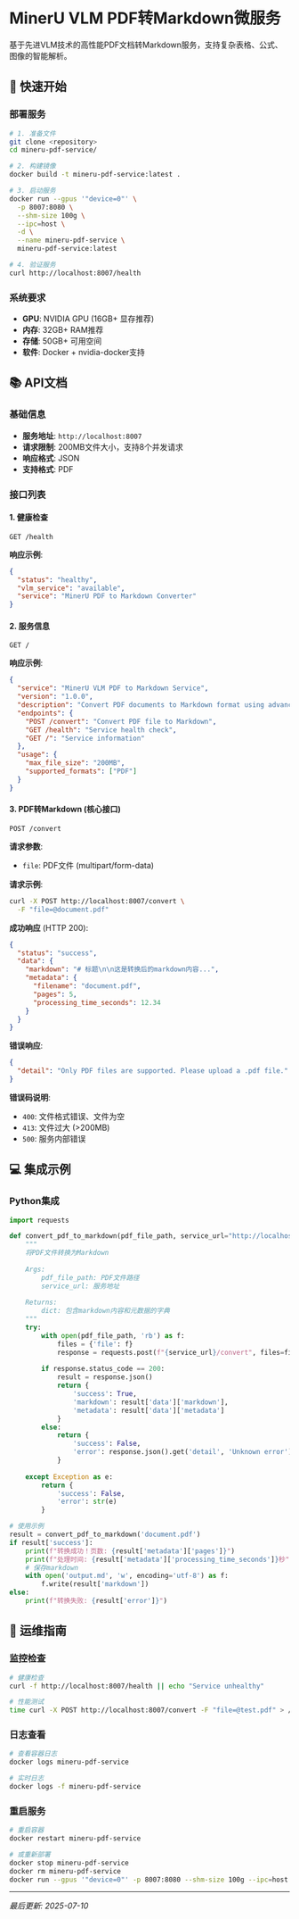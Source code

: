 # MinerU VLM PDF转Markdown微服务

基于先进VLM技术的高性能PDF文档转Markdown服务，支持复杂表格、公式、图像的智能解析。

## 🚀 快速开始

### 部署服务

```bash
# 1. 准备文件
git clone <repository> 
cd mineru-pdf-service/

# 2. 构建镜像
docker build -t mineru-pdf-service:latest .

# 3. 启动服务
docker run --gpus '"device=0"' \
  -p 8007:8080 \
  --shm-size 100g \
  --ipc=host \
  -d \
  --name mineru-pdf-service \
  mineru-pdf-service:latest

# 4. 验证服务
curl http://localhost:8007/health
```

### 系统要求

- **GPU**: NVIDIA GPU (16GB+ 显存推荐)
- **内存**: 32GB+ RAM推荐  
- **存储**: 50GB+ 可用空间
- **软件**: Docker + nvidia-docker支持

## 📚 API文档

### 基础信息

- **服务地址**: `http://localhost:8007`
- **请求限制**: 200MB文件大小，支持8个并发请求
- **响应格式**: JSON
- **支持格式**: PDF

### 接口列表

#### 1. 健康检查

```http
GET /health
```

**响应示例**:
```json
{
  "status": "healthy",
  "vlm_service": "available", 
  "service": "MinerU PDF to Markdown Converter"
}
```

#### 2. 服务信息

```http
GET /
```

**响应示例**:
```json
{
  "service": "MinerU VLM PDF to Markdown Service",
  "version": "1.0.0",
  "description": "Convert PDF documents to Markdown format using advanced VLM technology",
  "endpoints": {
    "POST /convert": "Convert PDF file to Markdown",
    "GET /health": "Service health check", 
    "GET /": "Service information"
  },
  "usage": {
    "max_file_size": "200MB",
    "supported_formats": ["PDF"]
  }
}
```

#### 3. PDF转Markdown (核心接口)

```http
POST /convert
```

**请求参数**:
- `file`: PDF文件 (multipart/form-data)

**请求示例**:
```bash
curl -X POST http://localhost:8007/convert \
  -F "file=@document.pdf"
```

**成功响应** (HTTP 200):
```json
{
  "status": "success",
  "data": {
    "markdown": "# 标题\n\n这是转换后的markdown内容...",
    "metadata": {
      "filename": "document.pdf",
      "pages": 5,
      "processing_time_seconds": 12.34
    }
  }
}
```

**错误响应**:
```json
{
  "detail": "Only PDF files are supported. Please upload a .pdf file."
}
```

**错误码说明**:
- `400`: 文件格式错误、文件为空
- `413`: 文件过大 (>200MB)
- `500`: 服务内部错误

## 💻 集成示例

### Python集成

```python
import requests

def convert_pdf_to_markdown(pdf_file_path, service_url="http://localhost:8007"):
    """
    将PDF文件转换为Markdown
    
    Args:
        pdf_file_path: PDF文件路径
        service_url: 服务地址
        
    Returns:
        dict: 包含markdown内容和元数据的字典
    """
    try:
        with open(pdf_file_path, 'rb') as f:
            files = {'file': f}
            response = requests.post(f"{service_url}/convert", files=files)
            
        if response.status_code == 200:
            result = response.json()
            return {
                'success': True,
                'markdown': result['data']['markdown'],
                'metadata': result['data']['metadata']
            }
        else:
            return {
                'success': False,
                'error': response.json().get('detail', 'Unknown error')
            }
            
    except Exception as e:
        return {
            'success': False,
            'error': str(e)
        }

# 使用示例
result = convert_pdf_to_markdown('document.pdf')
if result['success']:
    print(f"转换成功！页数: {result['metadata']['pages']}")
    print(f"处理时间: {result['metadata']['processing_time_seconds']}秒")
    # 保存markdown
    with open('output.md', 'w', encoding='utf-8') as f:
        f.write(result['markdown'])
else:
    print(f"转换失败: {result['error']}")
```





## 🔧 运维指南

### 监控检查

```bash
# 健康检查
curl -f http://localhost:8007/health || echo "Service unhealthy"

# 性能测试
time curl -X POST http://localhost:8007/convert -F "file=@test.pdf" > /dev/null
```

### 日志查看

```bash
# 查看容器日志
docker logs mineru-pdf-service

# 实时日志
docker logs -f mineru-pdf-service
```

### 重启服务

```bash
# 重启容器
docker restart mineru-pdf-service

# 或重新部署
docker stop mineru-pdf-service
docker rm mineru-pdf-service
docker run --gpus '"device=0"' -p 8007:8080 --shm-size 100g --ipc=host -d --name mineru-pdf-service mineru-pdf-service:latest
```


---

*最后更新: 2025-07-10* 